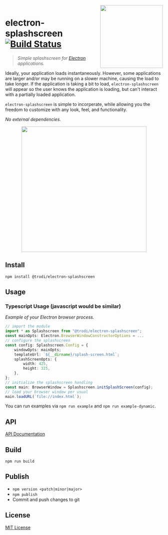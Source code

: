 <img src="https://raw.githubusercontent.com/trodi/electron-splashscreen/master/icon.svg?sanitize=true" width="200" height="200" align="right" />

# electron-splashscreen [![Build Status](https://travis-ci.org/trodi/electron-splashscreen.svg)](https://travis-ci.org/trodi/electron-splashscreen)
> *Simple splashscreen for [Electron](http://electron.atom.io) applications.*

Ideally, your application loads instantaneously. However, some applications are larger and/or may be running on a slower machine, causing the load to take longer. If the application is taking a bit to load, `electron-splashscreen` will appear so the user knows the application is loading, but can't interact with a partially loaded application.

`electron-splashscreen` is simple to incorperate, while allowing you the freedom to customize with any look, feel, and functionality.

*No external dependencies.*

<p align="center"><img src="https://raw.githubusercontent.com/trodi/electron-splashscreen/master/demo.gif" width="400"></p>

## Install
```
npm install @trodi/electron-splashscreen
```

## Usage

### Typescript Usage (javascript would be similar)

*Example of your Electron browser process.*
```typescript
// import the module
import * as Splashscreen from "@trodi/electron-splashscreen";
const mainOpts: Electron.BrowserWindowConstructorOptions = ...
// configure the splashscreen
const config: Splashscreen.Config = {
    windowOpts: mainOpts;
    templateUrl: `${__dirname}/splash-screen.html`;
    splashScreenOpts: {
        width: 425,
        height: 325,
    },
};
// initialize the splashscreen handling
const main: BrowserWindow = Splashscreen.initSplashScreen(config);
// load your browser window per usual
main.loadURL(`file://index.html`);
```

You can run examples via `npm run example` and `npm run example-dynamic`.

## API
[API Documentation](https://github.com/trodi/electron-splashscreen/blob/master/api-doc/README.md)

## Build
`npm run build`

## Publish
* `npm version <patch|minor|major>`
* `npm publish`
* Commit and push changes to git

## License
[MIT License](LICENSE)
